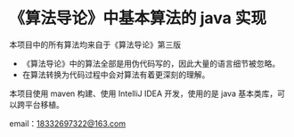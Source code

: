 # 《算法导论》中基本算法的 java 实现

本项目中的所有算法均来自于《算法导论》第三版

- 《算法导论》中的算法全部是用伪代码写的，因此大量的语言细节被忽略。
- 在算法转换为代码过程中会对算法有着更深刻的理解。

本项目使用 maven 构建、使用 IntelliJ IDEA 开发，使用的是 java 基本类库，可以跨平台移植。

email：18332697322@163.com
